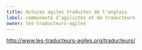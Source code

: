 ```yaml
---
title: Astuces agiles traduites de l'anglais
label: communauté d'agilistes et de traducteurs
owner: les-traducteurs-agiles
---
```


http://www.les-traducteurs-agiles.org/traducteurs/

